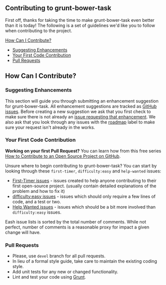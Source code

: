 ## Contributing to grunt-bower-task

First off, thanks for taking the time to make grunt-bower-task even better than it is today! The following is a set of guidelines we'd like you to follow when contributing to the project.

[How Can I Contribute?](#how-can-i-contribute)
  * [Suggesting Enhancements](#suggesting-enhancements)
  * [Your First Code Contribution](#your-first-code-contribution)
  * [Pull Requests](#pull-requests)

## How Can I Contribute?

### Suggesting Enhancements

This section will guide you through submitting an enhancement suggestion for grunt-bower-task. All enhancement suggestions are tracked as [GitHub issues][issues]. Before creating a new suggestion we ask that you first check to make sure there is not already an [issue requesting that enhancement][enhancements]. We also ask that you look through any issues with the [roadmap][roadmap-label] label to make sure your request isn't already in the works.

### Your First Code Contribution

**Working on your first Pull Request?** You can learn how from this free series [How to Contribute to an Open Source Project on GitHub][egghead-course].

Unsure where to begin contributing to grunt-bower-task? You can start by looking through these `first-timer`, `difficulty:easy` and `help-wanted` issues:

* [First-Timer issues][first-timer] - issues created to help anyone contributing to their first open-source project. (usually contain detailed explanations of the problem and how to fix it)
* [difficulty:easy issues][difficulty:easy] - issues which should only require a few lines of code, and a test or two.
* [Help Wanted issues][help-wanted] - issues which should be a bit more involved than `difficulty:easy` issues.

Eash issue lists is sorted by the total number of comments. While not perfect, number of comments is a reasonable proxy for impact a given change will have.

### Pull Requests

* Please, use `devel` branch for all pull requests.
* In lieu of a formal style guide, take care to maintain the existing coding style.
* Add unit tests for any new or changed functionality.
* Lint and test your code using [Grunt][grunt].

[issues]:https://github.com/yatskevich/grunt-bower-task/issues
[egghead-course]:https://egghead.io/series/how-to-contribute-to-an-open-source-project-on-github
[grunt]:http://gruntjs.com/
[enhancements]:https://github.com/yatskevich/grunt-bower-task/issues?q=is%3Aopen+is%3Aissue+label%3Aenhancement+sort%3Acomments-desc
[first-timer]:https://github.com/yatskevich/grunt-bower-task/issues?q=is%3Aopen+is%3Aissue+label%3Afirst-timer+sort%3Acomments-desc
[difficulty:easy]:https://github.com/yatskevich/grunt-bower-task/issues?q=is%3Aopen+is%3Aissue+label%3Adifficulty%3Aeasy+sort%3Acomments-desc
[help-wanted]:https://github.com/yatskevich/grunt-bower-task/issues?q=is%3Aopen+is%3Aissue+label%3Ahelp-wanted+sort%3Acomments-desc
[roadmap-label]:https://github.com/yatskevich/grunt-bower-task/issues?q=is%3Aopen+is%3Aissue+label%3Aroadmap